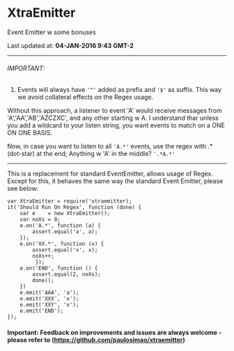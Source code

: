 # XtraEmitter
Event Emitter w some bonuses

Last updated at: **04-JAN-2016 9:43 GMT-2**

------
###### IMPORTANT:
1. Events will always have `'^'` added as prefix and `'$'` as suffix. This way we avoid collateral effects on the Regex usage.

Without this approach, a listener to event 'A' would receive messages from 'A','AA','AB','AZCZXC', and any other starting w A. I understand thar unless you add a wildcard to your listen string, you want events to match on a ONE ON ONE BASIS.

Now, in case you want to listen to all `'A.*'` events, use the regex with .* (dot-star) at the end; Anything w 'A' in the middle? `'.*A.*'`

------


This is a replacement for standard EventEmitter, allows usage of Regex. Except for this, it behaves the same way the standard Event Emitter, please see below:

    var XtraEmitter = require('xtraemitter);
    it('Should Run On Regex', function (done) {
        var e    = new XtraEmitter();
        var noXs = 0;
        e.on('A.*', function (a) {
        	assert.equal('a', a);
        });
        e.on('XX.*', function (x) {
        	assert.equal('x', x);
        	noXs++;
             });
        e.on('END', function () {
        	assert.equal(2, noXs);
        	done();
        })
        e.emit('AAA', 'a');
        e.emit('XXX', 'x');
        e.emit('XXY', 'x');
        e.emit('END');
    });

#### Important: Feedback on improvements and issues are always welcome - please refer to (https://github.com/paulosimao/xtraemitter)